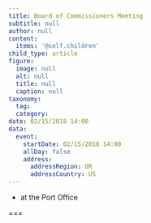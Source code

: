 ```yaml
---
title: Board of Commissioners Meeting
subtitle: null
author: null
content:
  items: '@self.children'
child_type: article
figure:
  image: null
  alt: null
  title: null
  caption: null
taxonomy:
  tag:
  category:
date: 02/15/2018 14:00
data:
  event:
    startDate: 02/15/2018 14:00
    allDay: false
    address:
      addressRegion: OR
      addressCountry: US
---
```


- at the Port Office

===
